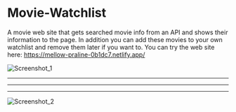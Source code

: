 # Movie-Watchlist
A movie web site that gets searched movie info from an API and shows their information to the page.
In addition you can add these movies to your own watchlist and remove them later if you want to.
You can try the web site here: https://mellow-praline-0b1dc7.netlify.app/

![Screenshot_1](https://user-images.githubusercontent.com/20369443/194783710-e812c8b5-1b77-4e14-9611-38f524002585.jpg)

*********************************************************************************************************************************
*********************************************************************************************************************************
*********************************************************************************************************************************

![Screenshot_2](https://user-images.githubusercontent.com/20369443/194783709-1d6c484d-84fb-4cc5-91da-2bb85760dc82.jpg)
